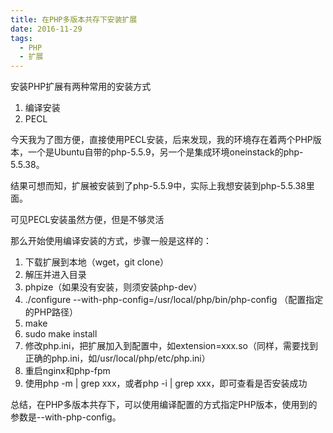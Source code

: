 ```yaml
---
title: 在PHP多版本共存下安装扩展
date: 2016-11-29
tags: 
  - PHP 
  - 扩展
---
```


安装PHP扩展有两种常用的安装方式

 1. 编译安装
 2. PECL

今天我为了图方便，直接使用PECL安装，后来发现，我的环境存在着两个PHP版本，一个是Ubuntu自带的php-5.5.9，另一个是集成环境oneinstack的php-5.5.38。

结果可想而知，扩展被安装到了php-5.5.9中，实际上我想安装到php-5.5.38里面。

可见PECL安装虽然方便，但是不够灵活

那么开始使用编译安装的方式，步骤一般是这样的：

 1. 下载扩展到本地（wget，git clone）
 2. 解压并进入目录
 3. phpize（如果没有安装，则须安装php-dev）
 4. ./configure --with-php-config=/usr/local/php/bin/php-config （配置指定的PHP路径）
 5. make
 6. sudo make install
 7. 修改php.ini，把扩展加入到配置中，如extension=xxx.so（同样，需要找到正确的php.ini，如/usr/local/php/etc/php.ini）
 8. 重启nginx和php-fpm
 9. 使用php -m | grep xxx，或者php -i | grep xxx，即可查看是否安装成功

总结，在PHP多版本共存下，可以使用编译配置的方式指定PHP版本，使用到的参数是--with-php-config。